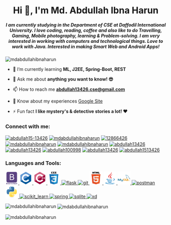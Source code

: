 <h1 align="center">Hi 👋, I'm Md. Abdullah Ibna Harun</h1>
<h5 align="center">I am currently studying in the Department of CSE at Daffodil International University. I love coding, reading, coffee and also like to do Travelling, Gaming, Mobile photography, learning & Problem-solving. I am very interested in working with computers and technological things. Love to work with Java. Interested in making Smart Web and Android Apps! 
</h5>

<p align="left"> <img src="https://komarev.com/ghpvc/?username=mdabdullahibnaharun&label=Profile%20views&color=0e75b6&style=flat" alt="mdabdullahibnaharun" /> </p>

- 🌱 I’m currently learning **ML, J2EE, Spring-Boot, REST**

- 💬 Ask me about **anything you want to know! 😎**

- 📫 How to reach me **abdullah13426.cse@gmail.com**

- 📄 Know about my experiences [Google Site](https://sites.google.com/diu.edu.bd/abdullahibnaharun/experience?authuser=0)

- ⚡ Fun fact **I like mystery's & detective stories a lot! ❤️**

<h3 align="left">Connect with me:</h3>
<p align="left">
<a href="https://codepen.io/abdullah15-13426" target="blank"><img align="center" src="https://raw.githubusercontent.com/rahuldkjain/github-profile-readme-generator/master/src/images/icons/Social/codepen.svg" alt="abdullah15-13426" height="30" width="40" /></a>
<!--<a href="https://twitter.com/@abdullah100998" target="blank"><img align="center" src="https://raw.githubusercontent.com/rahuldkjain/github-profile-readme-generator/master/src/images/icons/Social/twitter.svg" alt="@abdullah100998" height="30" width="40" /></a>-->
<a href="https://linkedin.com/in/mdabdullahibnaharun" target="blank"><img align="center" src="https://raw.githubusercontent.com/rahuldkjain/github-profile-readme-generator/master/src/images/icons/Social/linked-in-alt.svg" alt="mdabdullahibnaharun" height="30" width="40" /></a>
<a href="https://stackoverflow.com/users/12866426" target="blank"><img align="center" src="https://raw.githubusercontent.com/rahuldkjain/github-profile-readme-generator/master/src/images/icons/Social/stack-overflow.svg" alt="12866426" height="30" width="40" /></a>
<a href="https://kaggle.com/mdabdullahibnaharun" target="blank"><img align="center" src="https://raw.githubusercontent.com/rahuldkjain/github-profile-readme-generator/master/src/images/icons/Social/kaggle.svg" alt="mdabdullahibnaharun" height="30" width="40" /></a>
<a href="https://fb.com/mdabdullahibnaharun" target="blank"><img align="center" src="https://raw.githubusercontent.com/rahuldkjain/github-profile-readme-generator/master/src/images/icons/Social/facebook.svg" alt="mdabdullahibnaharun" height="30" width="40" /></a>
<!--<a href="https://instagram.com/mdabdullahibnaharun" target="blank"><img align="center" src="https://raw.githubusercontent.com/rahuldkjain/github-profile-readme-generator/master/src/images/icons/Social/instagram.svg" alt="mdabdullahibnaharun" height="30" width="40" /></a>-->
<a href="https://www.codechef.com/users/abdullah13426" target="blank"><img align="center" src="https://cdn.jsdelivr.net/npm/simple-icons@3.1.0/icons/codechef.svg" alt="abdullah13426" height="30" width="40" /></a>
<a href="https://www.hackerrank.com/abdullah13426" target="blank"><img align="center" src="https://raw.githubusercontent.com/rahuldkjain/github-profile-readme-generator/master/src/images/icons/Social/hackerrank.svg" alt="abdullah13426" height="30" width="40" /></a>
<a href="https://codeforces.com/profile/abdullah100998" target="blank"><img align="center" src="https://cdn.jsdelivr.net/npm/simple-icons@3.0.1/icons/codeforces.svg" alt="abdullah100998" height="30" width="40" /></a>
<a href="https://www.leetcode.com/abdullah13426" target="blank"><img align="center" src="https://raw.githubusercontent.com/rahuldkjain/github-profile-readme-generator/master/src/images/icons/Social/leet-code.svg" alt="abdullah13426" height="30" width="40" /></a>
<a href="https://auth.geeksforgeeks.org/user/abdullah1513426" target="blank"><img align="center" src="https://raw.githubusercontent.com/rahuldkjain/github-profile-readme-generator/master/src/images/icons/Social/geeks-for-geeks.svg" alt="abdullah1513426" height="30" width="40" /></a>
</p>

<h3 align="left">Languages and Tools:</h3>
<p align="left"> <a href="https://getbootstrap.com" target="_blank"> <img src="https://raw.githubusercontent.com/devicons/devicon/master/icons/bootstrap/bootstrap-plain-wordmark.svg" alt="bootstrap" width="40" height="40"/> </a> <a href="https://www.cprogramming.com/" target="_blank"> <img src="https://raw.githubusercontent.com/devicons/devicon/master/icons/c/c-original.svg" alt="c" width="40" height="40"/> </a> <a href="https://www.w3schools.com/cpp/" target="_blank"> <img src="https://raw.githubusercontent.com/devicons/devicon/master/icons/cplusplus/cplusplus-original.svg" alt="cplusplus" width="40" height="40"/> </a> <a href="https://www.w3schools.com/css/" target="_blank"> <img src="https://raw.githubusercontent.com/devicons/devicon/master/icons/css3/css3-original-wordmark.svg" alt="css3" width="40" height="40"/> </a> <a href="https://flask.palletsprojects.com/" target="_blank"> <img src="https://www.vectorlogo.zone/logos/pocoo_flask/pocoo_flask-icon.svg" alt="flask" width="40" height="40"/> </a> <a href="https://git-scm.com/" target="_blank"> <img src="https://www.vectorlogo.zone/logos/git-scm/git-scm-icon.svg" alt="git" width="40" height="40"/> </a> <a href="https://www.w3.org/html/" target="_blank"> <img src="https://raw.githubusercontent.com/devicons/devicon/master/icons/html5/html5-original-wordmark.svg" alt="html5" width="40" height="40"/> </a> <a href="https://www.java.com" target="_blank"> <img src="https://raw.githubusercontent.com/devicons/devicon/master/icons/java/java-original.svg" alt="java" width="40" height="40"/> </a> <a href="https://www.mysql.com/" target="_blank"> <img src="https://raw.githubusercontent.com/devicons/devicon/master/icons/mysql/mysql-original-wordmark.svg" alt="mysql" width="40" height="40"/> </a> <a href="https://postman.com" target="_blank"> <img src="https://www.vectorlogo.zone/logos/getpostman/getpostman-icon.svg" alt="postman" width="40" height="40"/> </a> <a href="https://www.python.org" target="_blank"> <img src="https://raw.githubusercontent.com/devicons/devicon/master/icons/python/python-original.svg" alt="python" width="40" height="40"/> </a> <a href="https://scikit-learn.org/" target="_blank"> <img src="https://upload.wikimedia.org/wikipedia/commons/0/05/Scikit_learn_logo_small.svg" alt="scikit_learn" width="40" height="40"/> </a> <a href="https://spring.io/" target="_blank"> <img src="https://www.vectorlogo.zone/logos/springio/springio-icon.svg" alt="spring" width="40" height="40"/> </a> <a href="https://www.sqlite.org/" target="_blank"> <img src="https://www.vectorlogo.zone/logos/sqlite/sqlite-icon.svg" alt="sqlite" width="40" height="40"/> </a> <a href="https://www.adobe.com/products/xd.html" target="_blank"> <img src="https://cdn.worldvectorlogo.com/logos/adobe-xd.svg" alt="xd" width="40" height="40"/> </a> </p>

<p><img align="left" src="https://github-readme-stats.vercel.app/api/top-langs?username=mdabdullahibnaharun&show_icons=true&locale=en&layout=compact" alt="mdabdullahibnaharun" /></p>

<p>&nbsp;<img align="center" src="https://github-readme-stats.vercel.app/api?username=mdabdullahibnaharun&show_icons=true&locale=en" alt="mdabdullahibnaharun" /></p>

<p><img align="center" src="https://github-readme-streak-stats.herokuapp.com/?user=mdabdullahibnaharun&" alt="mdabdullahibnaharun" /></p>

